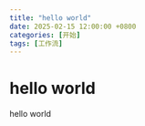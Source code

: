 ```yaml
---
title: "hello world"
date: 2025-02-15 12:00:00 +0800
categories: [开始]
tags: [工作流]
---
```

# hello world
 hello world
 